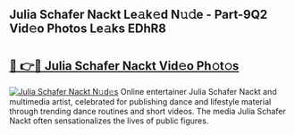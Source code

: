 ## Julia Schafer Nackt Le𝚊k𝚎d N𝚞𝚍e - Part-9Q2 Vid𝚎o Photos Le𝚊ks EDhR8

# <h2><a href="http://fb1c4k.evod.top/?m=Julia+Schafer+Nackt">🔗 👉🔴 Julia Schafer Nackt Vid𝚎o Ph𝚘t𝚘s</a></h2>

[![Julia Schafer Nackt N𝚞d𝚎s](https://i.imgur.com/8V9OHl7.gif)](http://fb1c4k.evod.top/?m=Julia+Schafer+Nackt)
Online entertainer Julia Schafer Nackt and multimedia artist, celebrated for publishing dance and lifestyle material through trending dance routines and short videos. The media Julia Schafer Nackt often sensationalizes the lives of public figures. 
